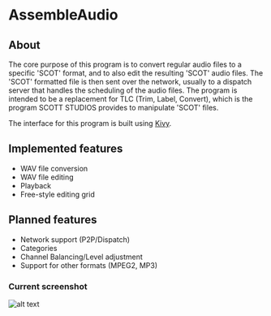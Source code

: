# AssembleAudio

## About

The core purpose of this program is to convert regular audio files to a specific 'SCOT' format, and to also edit the resulting 'SCOT' audio files.
The 'SCOT' formatted file is then sent over the network, usually to a dispatch server that handles the scheduling of the audio files.
The program is intended to be a replacement for TLC (Trim, Label, Convert), which is the
program SCOTT STUDIOS provides to manipulate 'SCOT' files.

The interface for this program is built using [Kivy](https://kivy.org "Kivy Homepage").

## Implemented features

* WAV file conversion
* WAV file editing
* Playback
* Free-style editing grid

## Planned features

* Network support (P2P/Dispatch)
* Categories
* Channel Balancing/Level adjustment
* Support for other formats (MPEG2, MP3)


### Current screenshot

![alt text][screenshot]

[screenshot]: https://github.com/The-White-Wolf/SS32-WAV-Conversion/blob/master/misc/current_screenshot.png "Screenshot"
